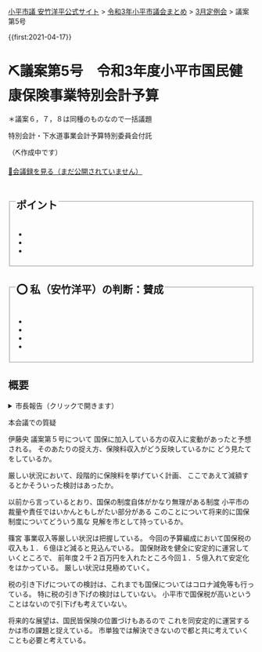<p class="breadcrumbs"><a href="https://yasutakeyohei.com/">小平市議 安竹洋平公式サイト</a> > <a href="../index.md">令和3年小平市議会まとめ</a> > <a href="./index.md">3月定例会</a> > 議案第5号</p>

{{first:2021-04-17}}

# ⛏️議案第5号　令和3年度小平市国民健康保険事業特別会計予算

＊議案６，７，８は同種のものなので一括議題

<i class="fa fa-gavel" aria-hidden="true"></i> 特別会計・下水道事業会計予算特別委員会付託

（⛏️作成中です）

<p class="read-kaigiroku"><a href="">📄会議録を見る（まだ公開されていません）</a></p>

<fieldset class="point">
  <legend>
    <h2> ポイント </h2>
  </legend>
  <ul>
    <li class="chk"></li>
    <li class="chk"></li>
    <li class="chk"></li>
  </ul>
</fieldset>

<fieldset class="sanpi">
  <legend>
    <h2>⭕️ 私（安竹洋平）の判断：賛成 </h2>
  </legend>
  <ul>
    <li></li>
    <li class="ng"></li>
    <li class="ng"></li>
    <li class="ng"></li>
  </ul>
</fieldset>

## 概要

<details>
<summary>市長報告（クリックで開きます）</summary>

> 

</details>


本会議での質疑

伊藤央
議案第５号について
国保に加入している方の収入に変動があったと予想される。
そのあたりの捉え方、保険料収入がどう反映しているかに
どう見たてをしているか。

厳しい状況において、段階的に保険料を挙げていく計画、
ここであえて減額するとかそういった検討はあったか。

以前から言っているとおり、国保の制度自体がかなり無理がある制度
小平市の裁量や責任ではいかんともしがたい部分がある
このことについて将来的に国保制度についてどういう風な
見解を市として持っているか。

篠宮
事業収入等厳しい状況は把握している。
今回の予算編成において国保税の収入も１．６億ほど減ると見込んでいる。
国保財政を健全に安定的に運営していくところで、
前年度２千２百万円を入れたところ今回１．５億入れて安定化をはかっている。
厳しい状況は見極めていく。

税の引き下げについての検討は、これまでも国保についてはコロナ減免等も行っている。
特に税の引き下げの検討はしていない。
小平市で国保税が高いということはないので引下げも考えていない。

将来的な展望は、国民皆保険の位置づけもあるので
これを同安定的に運営するかは市の課題と捉えている。
市単独では解決できないので都と共に考えていくことも必要と考えている。

